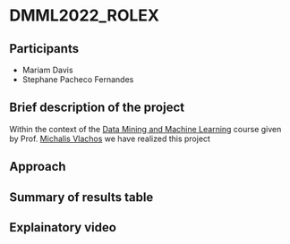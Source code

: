 # DMML2022_ROLEX

## Participants
- Mariam Davis
- Stephane Pacheco Fernandes

## Brief description of the project
Within the context of the [Data Mining and Machine Learning](https://hecnet.unil.ch/hec/syllabus/descriptif/2457?dyn_lang=fr) course given by Prof. [Michalis Vlachos](https://www.linkedin.com/in/michalis-vlachos/) we have realized this project

 
## Approach

## Summary of results table

## Explainatory video
